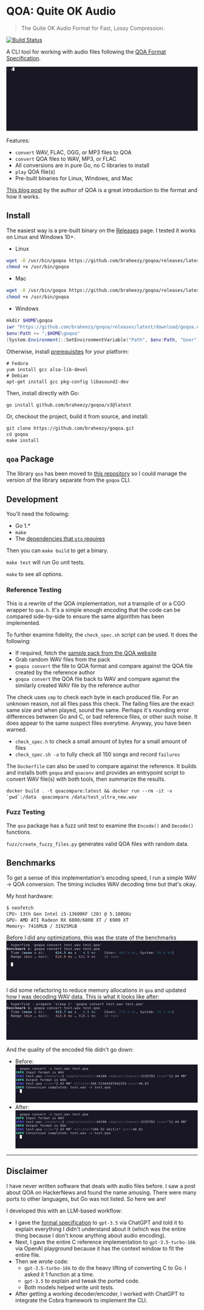 # QOA: Quite OK Audio

> The Quite OK Audio Format for Fast, Lossy Compression.

[![Build Status](https://github.com/braheezy/goqoa/actions/workflows/ci.yml/badge.svg)](https://github.com/braheezy/goqoa/actions)

A CLI tool for working with audio files following the [QOA Format Specification](https://qoaformat.org/).

![demo](./assets/demo.gif)

Features:

- `convert` WAV, FLAC, OGG, or MP3 files to QOA
- `convert` QOA files to WAV, MP3, or FLAC
- All conversions are in pure Go, no C libraries to install
- `play` QOA file(s)
- Pre-built binaries for Linux, Windows, and Mac

[This blog post](https://phoboslab.org/log/2023/02/qoa-time-domain-audio-compression) by the author of QOA is a great introduction to the format and how it works.

## Install

The easiest way is a pre-built binary on the [Releases](https://github.com/braheezy/goqoa/releases) page. I tested it works on Linux and Windows 10+.

- Linux

```bash
wget -O /usr/bin/goqoa https://github.com/braheezy/goqoa/releases/latest/download/goqoa-linux
chmod +x /usr/bin/goqoa
```

- Mac

```zsh
wget -O /usr/bin/goqoa https://github.com/braheezy/goqoa/releases/latest/download/goqoa-mac
chmod +x /usr/bin/goqoa
```

- Windows

```powershell
mkdir $HOME\goqoa
iwr "https://github.com/braheezy/goqoa/releases/latest/download/goqoa.exe" -OutFile "$HOME\goqoa\goqoa.exe"
$env:Path += ";$HOME\goqoa"
[System.Environment]::SetEnvironmentVariable("Path", $env:Path, "User")
```

Otherwise, install [prerequisites](https://github.com/ebitengine/oto#prerequisite) for your platform:

    # Fedora
    yum install gcc alsa-lib-devel
    # Debian
    apt-get install gcc pkg-config libasound2-dev

Then, install directly with Go:

    go install github.com/braheezy/goqoa/v3@latest

Or, checkout the project, build it from source, and install:

    git clone https://github.com/braheezy/goqoa.git
    cd goqoa
    make install

## `qoa` Package

The library `qoa` has been moved to [this repository](https://github.com/braheezy/qoa) so I could manage the version of the library separate from the `goqoa` CLI.

## Development

You'll need the following:

- Go 1.\*
- `make`
- The [dependencies that `oto` requires](https://github.com/ebitengine/oto#prerequisite)

Then you can `make build` to get a binary.

`make test` will run Go unit tests.

`make` to see all options.

### Reference Testing

This is a rewrite of the QOA implementation, not a transpile of or a CGO wrapper to `qoa.h`. It's a simple enough encoding that the code can be compared side-by-side to ensure the same algorithm has been implemented.

To further examine fidelity, the `check_spec.sh` script can be used. It does the following:

- If required, fetch the [sample pack from the QOA website](https://qoaformat.org/samples/)
- Grab random WAV files from the pack
- `goqoa convert` the file to QOA format and compare against the QOA file created by the reference author
- `goqoa convert` the QOA file back to WAV and compare against the similarly created WAV file by the reference author

The check uses `cmp` to check each byte in each produced file. For an unknown reason, not all files pass this check. The failing files are the exact same size and when played, sound the same. Perhaps it's rounding error differences between Go and C, or bad reference files, or other such noise. It does appear to the same suspect files everytime. Anyway, you have been warned.

- `check_spec.h` to check a small amount of bytes for a small amount of files
- `check_spec.sh -a` to fully check all 150 songs and record `failures`

The `Dockerfile` can also be used to compare against the reference. It builds and installs both `goqoa` and `qoaconv` and provides an entrypoint script to convert WAV file(s) with both tools, then summarize the results.

    docker build . -t qoacompare:latest && docker run --rm -it -v `pwd`:/data  qoacompare /data/test_ultra_new.wav

### Fuzz Testing

The `qoa` package has a fuzz unit test to examine the `Encode()` and `Decode()` functions.

`fuzz/create_fuzzy_files.py` generates valid QOA files with random data.

## Benchmarks

To get a sense of this implementation's encoding speed, I run a simple WAV -> QOA conversion. The timing includes WAV decoding time but that's okay.

My host hardware:

```
$ neofetch
CPU› 13th Gen Intel i5-13600KF (20) @ 5.100GHz
GPU› AMD ATI Radeon RX 6800/6800 XT / 6900 XT
Memory› 7416MiB / 31925MiB
```

Before I did any optimizations, this was the state of the benchmarks
![before-benchmark](./assets/before-benchmark.png)

I did some refactoring to reduce memory allocations in `qoa` and updated how I was decoding WAV data. This is what it looks like after:
![after-benchmark](./assets/after-benchmark.png)

And the quality of the encoded file didn't go down:

- Before: ![before-quality](./assets/before-quality.png)
- After: ![before-after](./assets/after-quality.png)

---

## Disclaimer

I have never written software that deals with audio files before. I saw a post about QOA on HackerNews and found the name amusing. There were many ports to other languages, but Go was not listed. So here we are!

I developed this with an LLM-based workflow:

- I gave the [formal specification](https://qoaformat.org/qoa-specification.pdf) to `gpt-3.5` via ChatGPT and told it to explain everything I didn't understand about it (which was the entire thing because I don't know anything about audio encoding).
- Next, I gave the entire C reference implementation to `gpt-3.5-turbo-16k` via OpenAI playground because it has the context window to fit the entire file.
- Then we wrote code:
  - `gpt-3.5-turbo-16k` to do the heavy lifting of converting C to Go. I asked it 1 function at a time.
  - `gpt-3.5` to explain and tweak the ported code.
  - Both models helped write unit tests.
- After getting a working decoder/encoder, I worked with ChatGPT to integrate the Cobra framework to implement the CLI.

